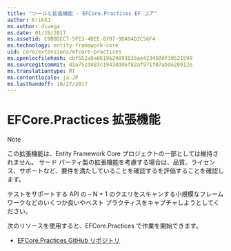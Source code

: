 ```yaml
---
title: "ツールと拡張機能 - EFCore.Practices EF コア"
author: ErikEJ
ms.author: divega
ms.date: 01/19/2017
ms.assetid: C9B8DEC7-5FE3-4DEE-8797-9DA94D2C56F4
ms.technology: entity-framework-core
uid: core/extensions/efcore-practices
ms.openlocfilehash: cbf552a8a0619629893035ae423450df38521599
ms.sourcegitcommit: 01a75cd483c1943ddd6f82af971f07abde20912e
ms.translationtype: MT
ms.contentlocale: ja-JP
ms.lasthandoff: 10/27/2017
---
```

# <a name="efcorepractices-extension"></a>EFCore.Practices 拡張機能

> [!NOTE]  
> この拡張機能は、Entity Framework Core プロジェクトの一部としては維持されません。 サード パーティ製の拡張機能を考慮する場合は、品質、ライセンス、サポートなど、要件を満たしていることを確認するを評価することを確認します。

テストをサポートする API の – N + 1 のクエリをスキャンする小規模なフレームワークなどのいくつか良いやベスト プラクティスをキャプチャしようとしてください。

次のリソースを使用すると、EFCore.Practices で作業を開始できます。
* [EFCore.Practices GitHub リポジトリ](https://github.com/riezebosch/efcore-practices/tree/master/src/EFCore.Practices/)
